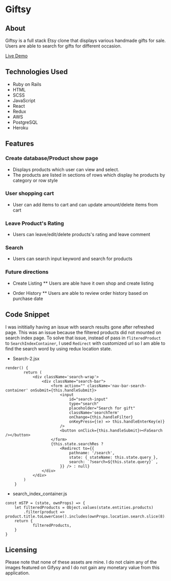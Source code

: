 # Giftsy


## About
Giftsy is a full stack Etsy clone that displays various handmade gifts for sale. Users are able to search for gifts for different occasion.

[Live Demo](https://giftsy.herokuapp.com/)

## Technologies Used

* Ruby on Rails
* HTML
* SCSS
* JavaScript
* React
* Redux
* AWS
* PostgreSQL
* Heroku

## Features

### Create database/Product show page

* Displays products which user can view and select.
* The products are listed in sections of rows which display he products by category or row style

### User shopping cart

* User can add items to cart and can update amount/delete items from cart 

### Leave Product's Rating
* Users can leave/edit/delete products's rating and leave comment

### Search

* Users can search input keyword and search for products

### Future directions

* Create Listing
    ** Users are able have it own shop and create listing

* Order History
    ** Users are able to review order history based on purchase date


## Code Snippet
I was inititially having an issue with search results gone after refreshed page.  This was an issue because the filtered products did not mounted on search index page.  To solve that issue, instead of pass in `fliteredProduct` to `SearchIndexContainer`, I used `Redirect` with customized url so I am able to find the search word by using redux location state.

* Search-2.jsx
```
render() {
        return (
            <div className='search-wrap'>
                <div className="search-bar">
                    <form action="" className='nav-bar-search-container' onSubmit={this.handleSubmit}>
                        <input
                            id="search-input"
                            type="search"
                            placeholder="Search for gift"
                            className='searchTerm'
                            onChange={this.handleFilter}
                            onKeyPress={(e) => this.handleEnterKey(e)}
                        />
                        <button onClick={this.handleSubmit}><FaSearch /></button>
                    </form>
                    {this.state.searchRes ?
                        <Redirect to={{
                            pathname: '/search',
                            state: { stateName: this.state.query },
                            search: `?search=${this.state.query}` , 
                        }} /> : null}
                </div>
            </div>
        )
    }
```

* search_index_container.js

```
const mSTP = (state, ownProps) => {
    let filteredProducts = Object.values(state.entities.products)
        .filter(product => product.title.toLowerCase().includes(ownProps.location.search.slice(8).toLowerCase()))
    return {
            filteredProducts,
    }
}
```


## Licensing
Please note that none of these assets are mine. I do not claim any of the images featured on Gifysy and I do not gain any monetary value from this application.